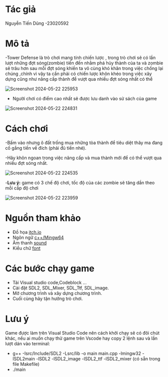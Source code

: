 # Tác giả 
Nguyễn Tiến Dũng
-23020592

# Mô tả
-Tower Defense là trò chơi mang tính chiến lược , trong trò chơi sẽ có lần lượt những đợt sóng(zombie) tiến đến nhằm phá hủy thành của ta 
và zombie sẽ trâu hơn sau mỗi đợt sóng khiến ta vô cùng khó khăn trong việc chống lại chúng ,chính vì vậy ta cần phải có chiến lược khôn
khéo trong việc xây dựng cũng như nâng cấp thành để vượt qua nhiều đợt sóng nhất có thể

![Screenshot 2024-05-22 225953](https://github.com/DungTN22/Tower-defense/assets/161128678/43be197e-dbc5-43bb-93e1-677043ae0e17)

- Người chơi có điểm cao nhất sẽ được lưu danh vào sử sách của game

![Screenshot 2024-05-22 224831](https://github.com/DungTN22/Tower-defense/assets/161128678/c0328481-a23a-4058-a3db-13fc8c888507)


# Cách chơi
-Bấm vào nhưng ô đất trống mua những tòa thành để tiêu diệt thây ma đang cố gắng tiến về đích (phải đủ tiền nhé). 

-Hãy khôn ngoan trong việc nâng cấp và mua thành mới để có thể vượt qua nhiều đợt sóng nhất.


![Screenshot 2024-05-22 224535](https://github.com/DungTN22/Tower-defense/assets/161128678/bc0cf939-8957-4c0e-83ef-b2c4537e0c22)



-**Lưu ý:** game có 3 chế độ chơi, tốc độ của các zombie sẽ tăng dần theo mỗi cấp độ chơi

![Screenshot 2024-05-22 223959](https://github.com/DungTN22/Tower-defense/assets/161128678/8dd25ab7-16dd-47da-b28f-8c65b32ad846)


# Nguồn tham khảo
- Đồ họa [itch.io](https://itch.io/game-assets)
- Ngôn ngữ [c++/Mingw64](https://sourceforge.net/projects/mingw/)
- Âm thanh [sound](https://pixabay.com/vi/sound-effects/search/game/)
- Kiểu chữ [font](http://www.fontchu.com/games.htm)

# Các bước chạy game
- Tải Visual studio code,Codeblock ...
- Cài đặt SDL2, SDL_Mixer, SDL_Ttf, SDL_image.
- Mở chương trình và xây dựng chương trình.
- Cuối cùng hãy tận hưởng trò chơi.


# Lưu ý
Game được làm trên Visual Studio Code nên cách khởi chạy sẽ có đôi chút khác, nếu ai muốn chạy thử game trên Vscode hay copy 2 lệnh sau và lần lượt dán vào terminal:
- g++ -Isrc/Include/SDL2 -Lsrc/lib -o main main.cpp -lmingw32 -lSDL2main -lSDL2 -lSDL2_image -lSDL2_ttf -lSDL2_mixer (có sẵn trong file Makefile)
- ./main
